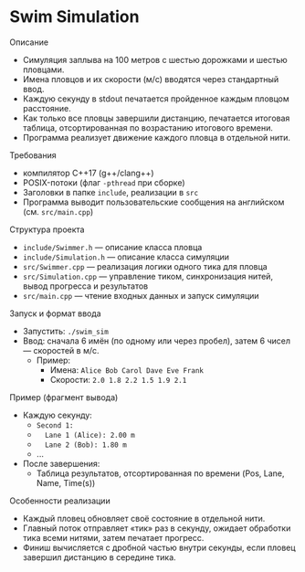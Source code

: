 # Swim Simulation

Описание
- Симуляция заплыва на 100 метров с шестью дорожками и шестью пловцами.
- Имена пловцов и их скорости (м/с) вводятся через стандартный ввод.
- Каждую секунду в stdout печатается пройденное каждым пловцом расстояние.
- Как только все пловцы завершили дистанцию, печатается итоговая таблица, отсортированная по возрастанию итогового времени.
- Программа реализует движение каждого пловца в отдельной нити.

Требования
- компилятор C++17 (g++/clang++)
- POSIX-потоки (флаг `-pthread` при сборке)
- Заголовки в папке `include`, реализации в `src`
- Программа выводит пользовательские сообщения на английском (см. `src/main.cpp`)

Структура проекта
- `include/Swimmer.h` — описание класса пловца
- `include/Simulation.h` — описание класса симуляции
- `src/Swimmer.cpp` — реализация логики одного тика для пловца
- `src/Simulation.cpp` — управление тиком, синхронизация нитей, вывод прогресса и результатов
- `src/main.cpp` — чтение входных данных и запуск симуляции

Запуск и формат ввода
- Запустить: `./swim_sim`
- Ввод: сначала 6 имён (по одному или через пробел), затем 6 чисел — скоростей в м/с.
    - Пример:
        - Имена: `Alice Bob Carol Dave Eve Frank`
        - Скорости: `2.0 1.8 2.2 1.5 1.9 2.1`

Пример (фрагмент вывода)
- Каждую секунду:
    - `Second 1:`
    - `  Lane 1 (Alice): 2.00 m`
    - `  Lane 2 (Bob): 1.80 m`
    - ...
- После завершения:
    - Таблица результатов, отсортированная по времени (Pos, Lane, Name, Time(s))

Особенности реализации
- Каждый пловец обновляет своё состояние в отдельной нити.
- Главный поток отправляет «тик» раз в секунду, ожидает обработки тика всеми нитями, затем печатает прогресс.
- Финиш вычисляется с дробной частью внутри секунды, если пловец завершил дистанцию в середине тика.
